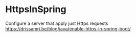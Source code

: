 # HttpsInSpring
Configure a server that apply just Https requests
https://drissamri.be/blog/java/enable-https-in-spring-boot/

